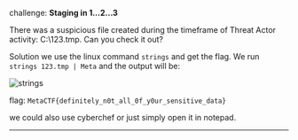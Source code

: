 challenge: __Staging in 1...2...3__

There was a suspicious file created during the
timeframe of Threat Actor activity: C:\123.tmp. 
Can you check it out?

Solution we use the linux command `strings`
and get the flag. We run `strings 123.tmp | Meta` and 
the output will be:

![strings](https://i.imgur.com/3ajkjw4.png)


flag: `MetaCTF{definitely_n0t_all_0f_y0ur_sensitive_data}`

we could also use cyberchef or just simply open it in notepad.


----------------------------------------



